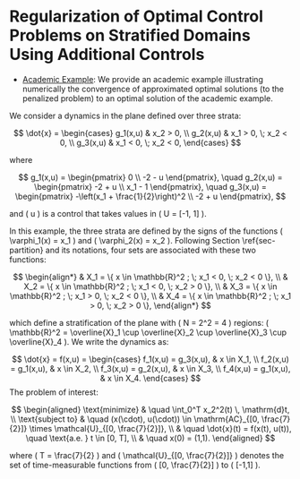 # Regularization of Optimal Control Problems on Stratified Domains Using Additional Controls

* [Academic Example](Example.jl): We provide an academic example illustrating numerically the convergence of approximated optimal solutions (to the penalized problem) to an optimal solution of the academic example.

We consider a dynamics in the plane defined over three strata:

$$
\dot{x} = \begin{cases} 
     g_1(x,u) & x_2 > 0, \\
     g_2(x,u) & x_1 > 0, \; x_2 < 0, \\
     g_3(x,u) & x_1 < 0, \; x_2 < 0,
\end{cases}
$$

where

$$
g_1(x,u) = \begin{pmatrix} 
    0 \\ -2 - u 
\end{pmatrix}, \quad
g_2(x,u) = \begin{pmatrix} 
    -2 + u \\ x_1 - 1 
\end{pmatrix}, \quad
g_3(x,u) = \begin{pmatrix} 
    -\left(x_1 + \frac{1}{2}\right)^2 \\ -2 + u 
\end{pmatrix},
$$

and \( u \) is a control that takes values in \( U = [-1, 1] \).

In this example, the three strata are defined by the signs of the functions \( \varphi_1(x) = x_1 \) and \( \varphi_2(x) = x_2 \). Following Section \ref{sec-partition} and its notations, four sets are associated with these two functions:

$$
\begin{align*}
& X_1 = \{ x \in \mathbb{R}^2 ; \; x_1 < 0, \; x_2 < 0 \}, \\
& X_2 = \{ x \in \mathbb{R}^2 ; \; x_1 < 0, \; x_2 > 0 \}, \\
& X_3 = \{ x \in \mathbb{R}^2 ; \; x_1 > 0, \; x_2 < 0 \}, \\
& X_4 = \{ x \in \mathbb{R}^2 ; \; x_1 > 0, \; x_2 > 0 \},
\end{align*}
$$

which define a stratification of the plane with \( N = 2^2 = 4 \) regions: \( \mathbb{R}^2 = \overline{X}_1 \cup \overline{X}_2 \cup \overline{X}_3 \cup \overline{X}_4 \). We write the dynamics as:

$$
\dot{x} = f(x,u) = \begin{cases} 
    f_1(x,u) = g_3(x,u), & x \in X_1, \\
    f_2(x,u) = g_1(x,u), & x \in X_2, \\
    f_3(x,u) = g_2(x,u), & x \in X_3, \\
    f_4(x,u) = g_1(x,u), & x \in X_4.
\end{cases}
$$
The problem of interest:

$$
\begin{aligned}
    \text{minimize} & \quad \int_0^T x_2^2(t) \, \mathrm{d}t, \\
    \text{subject to} & \quad (x(\cdot), u(\cdot)) \in \mathrm{AC}_{[0, \frac{7}{2}]} \times \mathcal{U}_{[0, \frac{7}{2}]}, \\
    & \quad \dot{x}(t) = f(x(t), u(t)), \quad \text{a.e. } t \in [0, T], \\
    & \quad x(0) = (1,1).
\end{aligned}
$$

where \( T = \frac{7}{2} \) and \( \mathcal{U}_{[0, \frac{7}{2}]} \) denotes the set of time-measurable functions from \( [0, \frac{7}{2}] \) to \( [-1,1] \).
